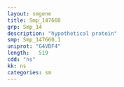 ```yaml
---
layout: smgene
title: Smp_147660
grp: Smp_14
description: "hypothetical protein"
smp: Smp_147660.1
uniprot: "G4VBF4"
length:   519
cdd: "ns"
kk: ns
categories: sm
---
```

